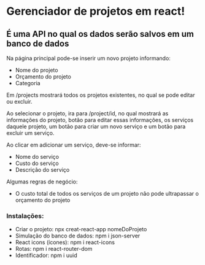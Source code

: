 # Gerenciador de projetos em react!

## É uma API no qual os dados serão salvos em um banco de dados

Na página principal pode-se inserir um novo projeto informando:
* Nome do projeto
* Orçamento do projeto
* Categoria

Em /projects mostrará todos os projetos existentes, no qual se pode editar ou excluir.

Ao selecionar o projeto, ira para /project/id, no qual mostrará as informações do projeto, botão para editar essas informações, os serviços daquele projeto, um botão para criar um novo serviço e um botão para excluir um serviço.

Ao clicar em adicionar um serviço, deve-se informar:
* Nome do serviço
* Custo do serviço
* Descrição do serviço

Algumas regras de negócio:
* O custo total de todos os serviços de um projeto não pode ultrapassar o orçamento do projeto

### Instalações:
* Criar o projeto: npx creat-react-app nomeDoProjeto
* Simulação do banco de dados: npm i json-server
* React icons (ícones): npm i react-icons
* Rotas: npm i react-router-dom
* Identificador: npm i uuid